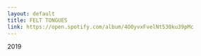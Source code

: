 ```yaml
---
layout: default
title: FELT TONGUES
link: https://open.spotify.com/album/4O0yvxFvelNt530ku39pMc
---
```

2019